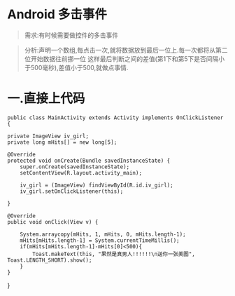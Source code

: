 # Android 多击事件

> 需求:有时候需要做控件的多击事件

> 分析:声明一个数组,每点击一次,就将数据放到最后一位上.每一次都将从第二位开始数据往前挪一位   这样最后判断之间的差值(第1下和第5下是否间隔小于500毫秒),差值小于500,就做点事情.

# 一.直接上代码

	public class MainActivity extends Activity implements OnClickListener {

	private ImageView iv_girl;
	private long mHits[] = new long[5];

	@Override
	protected void onCreate(Bundle savedInstanceState) {
		super.onCreate(savedInstanceState);
		setContentView(R.layout.activity_main);

		iv_girl = (ImageView) findViewById(R.id.iv_girl);
		iv_girl.setOnClickListener(this);

	}

	@Override
	public void onClick(View v) {
		
		System.arraycopy(mHits, 1, mHits, 0, mHits.length-1);
		mHits[mHits.length-1] = System.currentTimeMillis();
		if(mHits[mHits.length-1]-mHits[0]<500){
			Toast.makeText(this, "果然是真男人!!!!!!\n送你一张美图", Toast.LENGTH_SHORT).show();
		}
	}

}

